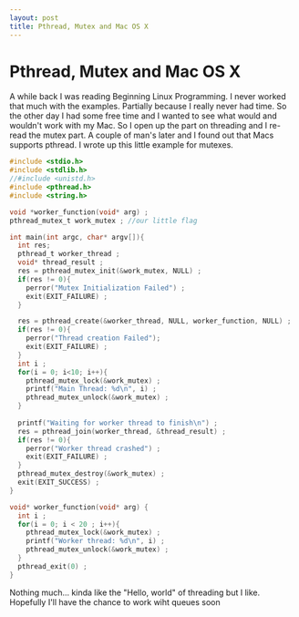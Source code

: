 ```yaml
---
layout: post
title: Pthread, Mutex and Mac OS X
---
```

# Pthread, Mutex and Mac OS X


A while back I was reading Beginning Linux Programming. I never worked that much with the examples. Partially because I really never had time. So the other day I had some free time and I wanted to see what would and wouldn't work with my Mac. So I open up the part on threading and I re-read the mutex part. A couple of man's later and I found out that Macs supports pthread. I wrote up this little example for mutexes.

```c
#include <stdio.h>
#include <stdlib.h>
//#include <unistd.h>
#include <pthread.h>
#include <string.h>

void *worker_function(void* arg) ;
pthread_mutex_t work_mutex ; //our little flag

int main(int argc, char* argv[]){
  int res;
  pthread_t worker_thread ;
  void* thread_result ;
  res = pthread_mutex_init(&work_mutex, NULL) ;
  if(res != 0){
    perror("Mutex Initialization Failed") ;
    exit(EXIT_FAILURE) ;
  }

  res = pthread_create(&worker_thread, NULL, worker_function, NULL) ;
  if(res != 0){
    perror("Thread creation Failed");
    exit(EXIT_FAILURE) ;
  }
  int i ;
  for(i = 0; i<10; i++){
    pthread_mutex_lock(&work_mutex) ;
    printf("Main Thread: %d\n", i) ;
    pthread_mutex_unlock(&work_mutex) ;
  }
  
  printf("Waiting for worker thread to finish\n") ;
  res = pthread_join(worker_thread, &thread_result) ;
  if(res != 0){
    perror("Worker thread crashed") ;
    exit(EXIT_FAILURE) ;
  }
  pthread_mutex_destroy(&work_mutex) ;
  exit(EXIT_SUCCESS) ;
}

void* worker_function(void* arg) {
  int i ;
  for(i = 0; i < 20 ; i++){
    pthread_mutex_lock(&work_mutex) ;
    printf("Worker thread: %d\n", i) ;
    pthread_mutex_unlock(&work_mutex) ;
  }
  pthread_exit(0) ;
}
```

Nothing much... kinda like the "Hello, world" of threading but I like. Hopefully I'll have the chance to work wiht queues soon
